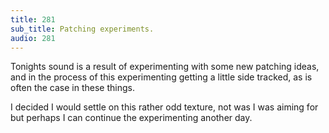 ```yaml
---
title: 281
sub_title: Patching experiments.
audio: 281
---
```


Tonights sound is a result of experimenting with some new patching ideas, and in the process of this experimenting getting a little side tracked, as is often the case in these things.

I decided I would settle on this rather odd texture, not was I was aiming for but perhaps I can continue the experimenting another day.